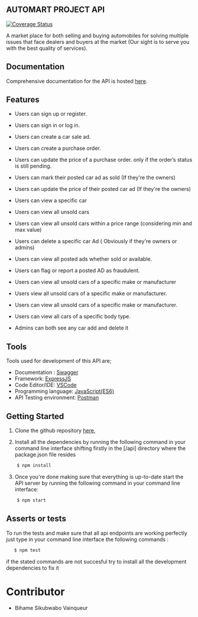 ## AUTOMART PROJECT API

[![Coverage Status](https://coveralls.io/repos/github/WinnersProx/AutoMart/badge.svg?branch=develop)](https://coveralls.io/github/WinnersProx/AutoMart?branch=develop)

 A market place for both selling and buying automobiles for solving multiple issues that face dealers and buyers at the market (Our sight is to serve you with the best quality of services).

## Documentation
Comprehensive documentation for the API is hosted [here](swagger_url).

## Features
- Users can sign up or register.
- Users can sign in or log in.
- Users can create a car sale ad.
- Users can create a purchase order.
- Users can update the price of a purchase order. only if the order’s status is still pending.

- Users can mark their posted car ad as sold (If they're the owners)
- Users can update the price of their posted car ad (If they're the owners)
- Users can view a specific car
- Users can view all unsold cars
- Users can view all unsold cars within a price range (considering min and max value)
- Users can delete a specific car Ad ( Obviously if they're owners or admins)
- Users can view all posted ads whether sold or available.
- Users can flag or report a posted AD as fraudulent.
- Users can view all unsold cars of a specific make or manufacturer
- Users view all unsold cars of a specific make or manufacturer.
- Users can view all unsold cars of a specific make or manufacturer.
- Users can view all cars of a specific body type.
- Admins can both see any car add and delete it

## Tools
Tools used for development of this API are;
- Documentation : [Swagger](https://swagger.io/)
- Framework: [ExpressJS](http://expressjs.com/)
- Code Editor/IDE: [VSCode](https://code.visualstudio.com)
- Programming language: [JavaScript(ES6)](https://developer.mozilla.org/en-US/docs/Web/JavaScript/)
- API Testing environment: [Postman](https://www.getpostman.com)

## Getting Started
1. Clone the github repository [here](https://github.com/WinnersProx/AutoMart), 

2. Install all the dependencies by running the following command in your command line interface shifting firstly in the [/api] directory where the package.json file resides

```sh
    $ npm install
```
3. Once you're done making sure that everything is up-to-date start the API server by running the following command in your command line interface:
```sh
    $ npm start
```

## Asserts or tests

To run the tests and make sure that all api endpoints are working perfectly just type in your command line interface the following commands :
```sh
   $ npm test 
 ``` 
if the stated commands are not succesful try to install all the development dependencies to fix it

# Contributor
- Bihame Sikubwabo Vainqueur